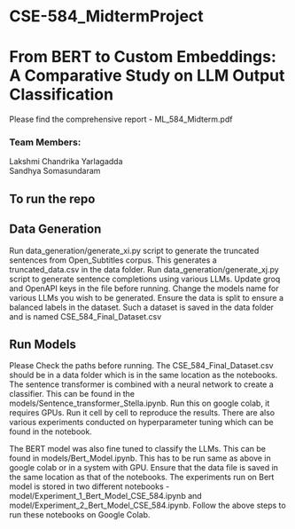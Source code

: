 ﻿# CSE-584_MidtermProject

# From BERT to Custom Embeddings: A Comparative Study on LLM Output Classification
Please find the comprehensive report - ML_584_Midterm.pdf

### Team Members:
Lakshmi Chandrika Yarlagadda \
Sandhya Somasundaram

## To run the repo

## Data Generation

Run data_generation/generate_xi.py script to generate the truncated sentences from Open_Subtitles corpus. This generates a truncated_data.csv in the data folder. 
Run data_generation/generate_xj.py script to generate sentence completions using various LLMs. Update groq and OpenAPI keys in the file before running. Change the models name for various LLMs you wish to be generated.
Ensure the data is split to ensure a balanced labels in the dataset. Such a dataset is saved in the data folder and is named CSE_584_Final_Dataset.csv

## Run Models
Please Check the paths before running. The CSE_584_Final_Dataset.csv should be in a data folder which is in the same location as the notebooks.
The sentence transformer is combined with a neural network to create a classifier. This can be found in the models/Sentence_transformer_Stella.ipynb. 
Run this on google colab, it requires GPUs. Run it cell by cell to reproduce the results. There are also various experiments conducted on hyperparameter tuning which can be found in the notebook.

The BERT model was also fine tuned to classify the LLMs. This can be found in models/Bert_Model.ipynb. This has to be run same as above in google colab or in a system with GPU. Ensure that the data file is saved in the same location as that of the notebooks. The experiments run on Bert model is stored in two different notebooks - model/Experiment_1_Bert_Model_CSE_584.ipynb and model/Experiment_2_Bert_Model_CSE_584.ipynb. Follow the above steps to run these notebooks on Google Colab. 
